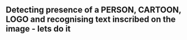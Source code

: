 ## **Detecting presence of a PERSON, CARTOON, LOGO and recognising text inscribed on the image** - lets do it 
